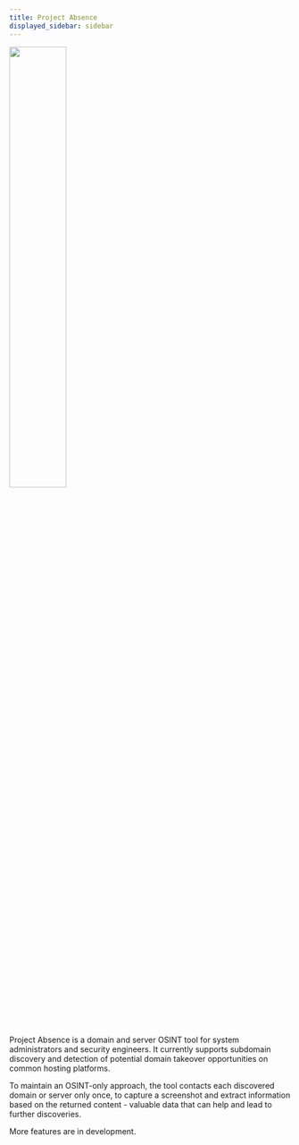 ```yaml
---
title: Project Absence
displayed_sidebar: sidebar
---
```


<!-- TODO: Write this entire page better -->

<div style={{textAlign: "center"}}>
  <img src="/assets/purple.png" height="45%" width="45%" />
  <p>
    Project Absence is a domain and server OSINT tool for system administrators and security engineers. It currently supports subdomain discovery and detection of potential domain takeover opportunities on common hosting platforms.
  </p>
  <p>
    To maintain an OSINT-only approach, the tool contacts each discovered domain or server only once, to capture a screenshot and extract information based on the returned content - valuable data that can help and lead to further discoveries.
  </p>
  <p>
    More features are in development.
  </p>
</div>
